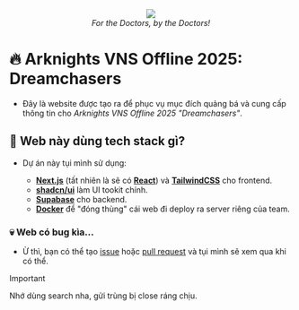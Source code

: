 <div align="center">
    <img src="https://raw.githubusercontent.com/arknights-vns/the-web/refs/heads/main/app/opengraph-image.jpg" />
    <br />
    <i>For the Doctors, by the Doctors!</i>
</div>

# 🔥 Arknights VNS Offline 2025: Dreamchasers

- Đây là website được tạo ra để phục vụ mục đích quảng bá và cung cấp thông tin cho _Arknights VNS Offline 2025 "Dreamchasers"_.

## 🤔 Web này dùng tech stack gì?

- Dự án này tụi mình sử dụng:

  - [**Next.js**](https://nextjs.org/) (tất nhiên là sẽ có [**React**](https://react.dev/)) và [**TailwindCSS**](https://tailwindcss.com/) cho frontend.
  - [**shadcn/ui**](https://ui.shadcn.com/) làm UI tookit chính.
  - [**Supabase**](https://supabase.com/) cho backend.
  - [**Docker**](https://www.docker.com/) để "đóng thùng" cái web đi deploy ra server riêng của team.

### 💀 Web có bug kìa...

- Ừ thì, bạn có thể tạo [issue](https://github.com/arknights-vns/the-web/issues) hoặc [pull request](https://github.com/arknights-vns/the-web/pulls) và tụi mình sẽ xem qua khi có thể.

> [!IMPORTANT]
> Nhớ dùng search nha, gửi trùng bị close ráng chịu.
